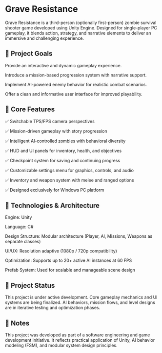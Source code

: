 # **Grave Resistance**



Grave Resistance is a third-person (optionally first-person) zombie survival shooter game developed using Unity Engine. Designed for single-player PC gameplay, it blends action, strategy, and narrative elements to deliver an immersive and challenging experience.



## **🎯 Project Goals**

Provide an interactive and dynamic gameplay experience.



Introduce a mission-based progression system with narrative support.



Implement AI-powered enemy behavior for realistic combat scenarios.



Offer a clean and informative user interface for improved playability.



## **🧩 Core Features**

✅ Switchable TPS/FPS camera perspectives



✅ Mission-driven gameplay with story progression



✅ Intelligent AI-controlled zombies with behavioral diversity



✅ HUD and UI panels for inventory, health, and objectives



✅ Checkpoint system for saving and continuing progress



✅ Customizable settings menu for graphics, controls, and audio



✅ Inventory and weapon system with melee and ranged options



✅ Designed exclusively for Windows PC platform



## **🔧 Technologies \& Architecture**

Engine: Unity



Language: C#



Design Structure: Modular architecture (Player, AI, Missions, Weapons as separate classes)



UI/UX: Resolution adaptive (1080p / 720p compatibility)



Optimization: Supports up to 20+ active AI instances at 60 FPS



Prefab System: Used for scalable and manageable scene design



## **📂 Project Status**

This project is under active development. Core gameplay mechanics and UI systems are being finalized. AI behaviors, mission flows, and level designs are in iterative testing and optimization phases.



## **📌 Notes**

This project was developed as part of a software engineering and game development initiative. It reflects practical application of Unity, AI behavior modeling (FSM), and modular system design principles.

